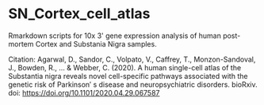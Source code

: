 # SN_Cortex_cell_atlas
Rmarkdown scripts for 10x 3' gene expression analysis of human post-mortem Cortex and Substania Nigra samples.

Citation:
Agarwal, D., Sandor, C., Volpato, V., Caffrey, T., Monzon-Sandoval, J., Bowden, R., ... & Webber, C. (2020). A human single-cell atlas of the Substantia nigra reveals novel cell-specific pathways associated with the genetic risk of Parkinson′ s disease and neuropsychiatric disorders. bioRxiv. doi: https://doi.org/10.1101/2020.04.29.067587 
